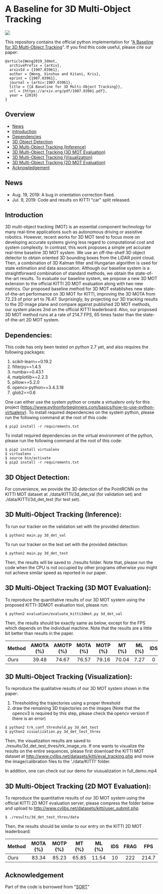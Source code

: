 # A Baseline for 3D Multi-Object Tracking 

<img align="center" src="https://github.com/xinshuoweng/AB3DMOT/blob/master/github_demo.gif">

This repository contains the official python implementation for "[A Baseline for 3D Multi-Object Tracking](https://arxiv.org/pdf/1907.03961.pdf)". If you find this code useful, please cite our paper:

```
@article{Weng2019_3dmot, 
  archivePrefix = {arXiv}, 
  arxivId = {1907.03961}, 
  author = {Weng, Xinshuo and Kitani, Kris}, 
  eprint = {1907.03961}, 
  journal = {arXiv:1907.03961}, 
  title = {{A Baseline for 3D Multi-Object Tracking}}, 
  url = {https://arxiv.org/pdf/1907.03961.pdf}, 
  year = {2019} 
}
```
## Overview
- [News](#news)
- [Introduction](#introduction)
- [Dependencies](#dependencies)
- [3D Object Detection](#3d-object-detection)
- [3D Multi-Object Tracking (Inference)](#3d-multi-object-tracking-(inference))
- [3D Multi-Object Tracking (3D MOT Evaluation)](#3d-multi-object-tracking-(3d-mot-evaluation))
- [3D Multi-Object Tracking (Visualization)](#3d-multi-object-tracking-(visualization))
- [3D Multi-Object Tracking (2D MOT Evaluation)](#3d-multi-object-tracking-(2d-mot-evaluation))
- [Acknowledgement](#acknowledgement)

## News
- Aug. 19, 2019: A bug in orientation correction fixed.
- Jul. 9, 2019: Code and results on KITTI "car" split released.

## Introduction
3D multi-object tracking (MOT) is an essential component technology for many real-time applications such as autonomous driving or assistive robotics. However, recent works for 3D MOT tend to focus more on developing accurate systems giving less regard to computational cost and system complexity. In contrast, this work proposes a simple yet accurate real-time baseline 3D MOT system. We use an off-the-shelf 3D object detector to obtain oriented 3D bounding boxes from the LiDAR point cloud. Then, a combination of 3D Kalman filter and Hungarian algorithm is used for state estimation and data association. Although our baseline system is a straightforward combination of standard methods, we obtain the state-of-the-art results. To evaluate our baseline system, we propose a new 3D MOT extension to the official KITTI 2D MOT evaluation along with two new metrics. Our proposed baseline method for 3D MOT establishes new state-of-the-art performance on 3D MOT for KITTI, improving the 3D MOTA from 72.23 of prior art to 76.47. Surprisingly, by projecting our 3D tracking results to the 2D image plane and compare against published 2D MOT methods, our system places 2nd on the official KITTI leaderboard. Also, our proposed 3D MOT method runs at a rate of 214.7 FPS, 65 times faster than the state-of-the-art 2D MOT system. 

## Dependencies:
This code has only been tested on python 2.7 yet, and also requires the following packages:
1. scikit-learn==0.19.2
2. filterpy==1.4.5
3. numba==0.43.1
4. matplotlib==2.2.3
5. pillow==5.2.0
6. opencv-python==3.4.3.18
7. glob2==0.6

One can either use the system python or create a virtualenv only for this project (https://www.pythonforbeginners.com/basics/how-to-use-python-virtualenv). To install required dependencies on the system python, please run the following command at the root of this code:
```
$ pip2 install -r requirements.txt
```
To install required dependencies on the virtual environment of the python, please run the following command at the root of this code:
```
$ pip2 install virtualenv
$ virtualenv .
$ source bin/activate
$ pip2 install -r requirements.txt
```

## 3D Object Detection:
For convenience, we provide the 3D detection of the PointRCNN on the KITTI MOT dataset at ./data/KITTI/3d_det_val (for validation set) and ./data/KITTI/3d_det_test (for test set).

## 3D Multi-Object Tracking (Inference):
To run our tracker on the validation set with the provided detection:

```
$ python2 main.py 3d_det_val
```
To run our tracker on the test set with the provided detection:

```
$ python2 main.py 3d_det_test
```
Then, the results will be saved to ./results folder. Note that, please run the code when the CPU is not occupied by other programs otherwise you might not achieve similar speed as reported in our paper.

## 3D Multi-Object Tracking (3D MOT Evaluation):

To reproduce the quantitative results of our 3D MOT system using the proposed KITTI-3DMOT evaluation tool, please run:
  ```
  $ python2 evaluation/evaluate_kitti3dmot.py 3d_det_val
  ```
Then, the results should be exactly same as below, except for the FPS which depends on the individual machine. Note that the results are a little bit better than results in the paper.

 Method         | AMOTA (%) | AMOTP (%) | MOTA (%) | MOTP (%)| MT (%) | ML (%) | IDS | FRAG | FPS 
--------------- |:---------:|:---------:|:--------:|:-------:|:------:|:------:|:---:|:----:|:---:
 *Ours*         | 39.48     | 74.67     | 76.57    |  79.16  |  70.04 | 7.27   |  0  | 50   | 207.4

## 3D Multi-Object Tracking (Visualization):

To reproduce the qualitative results of our 3D MOT system shown in the paper:

1. Thresholding the trajectories using a proper threshold
2. draw the remaining 3D trajectories on the images (Note that the opencv3 is required by this step, please check the opencv version if there is an error)
  ```
  $ python2 trk_conf_threshold.py 3d_det_test 
  $ python2 visualization.py 3d_det_test_thres
  ```

Then, the visualization results are saved to ./results/3d_det_test_thres/trk_image_vis. If one wants to visualize the results on the entire sequences, please first download the KITTI MOT dataset at http://www.cvlibs.net/datasets/kitti/eval_tracking.php and move the image/calibration files to the './data/KITTI' folder.

In addition, one can check out our demo for viusualization in full_demo.mp4


## 3D Multi-Object Tracking (2D MOT Evaluation):
To reproduce the quantitative results of our 3D MOT system using the official KITTI 2D MOT evaluation server, please compress the folder below and upload to http://www.cvlibs.net/datasets/kitti/user_submit.php
  ```
  $ ./results/3d_det_test_thres/data
  ```
Then, the results should be similar to our entry on the KITTI 2D MOT leaderboard: 

 Method         | MOTA (%) | MOTP (%)| MT (%) | ML (%) | IDS | FRAG | FPS 
--------------- |:--------:|:-------:|:------:|:------:|:---:|:----:|:---:
 *Ours*         | 83.34    |  85.23  | 65.85  | 11.54  |  10 | 222  | 214.7
 
 
## Acknowledgement
Part of the code is borrowed from "[SORT](https://github.com/abewley/sort)"
